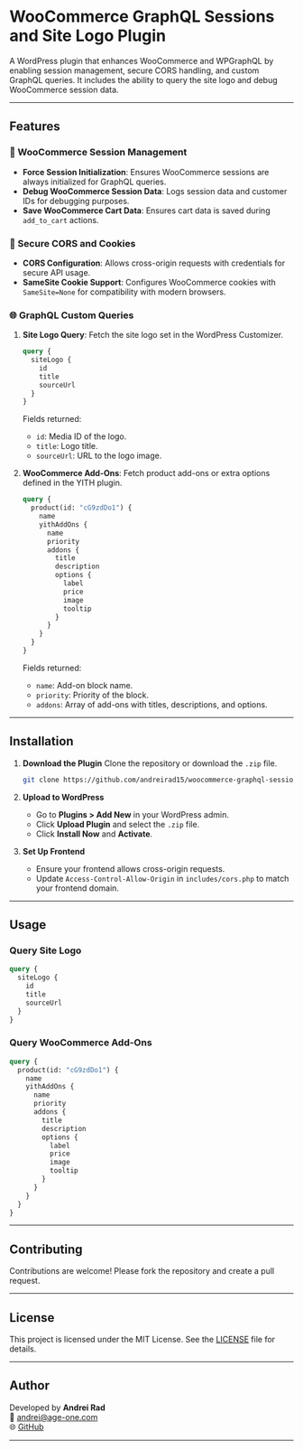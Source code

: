 # WooCommerce GraphQL Sessions and Site Logo Plugin

A WordPress plugin that enhances WooCommerce and WPGraphQL by enabling session management, secure CORS handling, and custom GraphQL queries. It includes the ability to query the site logo and debug WooCommerce session data.

---

## Features

### 🛒 WooCommerce Session Management

- **Force Session Initialization**: Ensures WooCommerce sessions are always initialized for GraphQL queries.
- **Debug WooCommerce Session Data**: Logs session data and customer IDs for debugging purposes.
- **Save WooCommerce Cart Data**: Ensures cart data is saved during `add_to_cart` actions.

### 🔐 Secure CORS and Cookies

- **CORS Configuration**: Allows cross-origin requests with credentials for secure API usage.
- **SameSite Cookie Support**: Configures WooCommerce cookies with `SameSite=None` for compatibility with modern browsers.

### 🌐 GraphQL Custom Queries

1. **Site Logo Query**:
   Fetch the site logo set in the WordPress Customizer.

   ```graphql
   query {
     siteLogo {
       id
       title
       sourceUrl
     }
   }
   ```

   Fields returned:

   - `id`: Media ID of the logo.
   - `title`: Logo title.
   - `sourceUrl`: URL to the logo image.

2. **WooCommerce Add-Ons**:
   Fetch product add-ons or extra options defined in the YITH plugin.
   ```graphql
   query {
     product(id: "cG9zdDo1") {
       name
       yithAddOns {
         name
         priority
         addons {
           title
           description
           options {
             label
             price
             image
             tooltip
           }
         }
       }
     }
   }
   ```
   Fields returned:
   - `name`: Add-on block name.
   - `priority`: Priority of the block.
   - `addons`: Array of add-ons with titles, descriptions, and options.

---

## Installation

1. **Download the Plugin**
   Clone the repository or download the `.zip` file.

   ```bash
   git clone https://github.com/andreirad15/woocommerce-graphql-sessions.git
   ```

2. **Upload to WordPress**

   - Go to **Plugins > Add New** in your WordPress admin.
   - Click **Upload Plugin** and select the `.zip` file.
   - Click **Install Now** and **Activate**.

3. **Set Up Frontend**
   - Ensure your frontend allows cross-origin requests.
   - Update `Access-Control-Allow-Origin` in `includes/cors.php` to match your frontend domain.

---

## Usage

### Query Site Logo

```graphql
query {
  siteLogo {
    id
    title
    sourceUrl
  }
}
```

### Query WooCommerce Add-Ons

```graphql
query {
  product(id: "cG9zdDo1") {
    name
    yithAddOns {
      name
      priority
      addons {
        title
        description
        options {
          label
          price
          image
          tooltip
        }
      }
    }
  }
}
```

---

## Contributing

Contributions are welcome! Please fork the repository and create a pull request.

---

## License

This project is licensed under the MIT License. See the [LICENSE](LICENSE) file for details.

---

## Author

Developed by **Andrei Rad**  
📧 [andrei@age-one.com](mailto:andrei@age-one.com)  
🌐 [GitHub](https://github.com/andreirad15)

---

